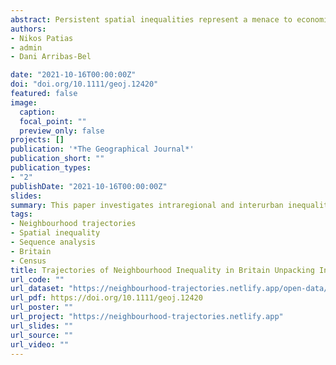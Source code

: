 ```yaml
---
abstract: Persistent spatial inequalities represent a menace to economic progress, social cohesion and political stability. The UK stands out as one of the most unequal countries in the industrialised world. This paper investigates intra-regional and inter-urban inequalities at the neighbourhood level in Britain during a 40-year period, 1971-2011. Using a novel dataset containing a temporal classification of neighbourhoods, we analysed seven representative trajectories of neighbourhood persistence and change unveiling pathways of socioeconomic progress, decline, persistent affluence and disadvantage. Results highlight the extent of geographic unbalance in the distribution of these trajectories. Socioeconomic progress trajectories have been widespread across British cities. Yet a small handful of cities have concentrated persistent affluent neighbourhoods, and persistent struggling neighbourhoods have prevailed in northern cities.
authors:
- Nikos Patias 
- admin
- Dani Arribas-Bel

date: "2021-10-16T00:00:00Z"
doi: "doi.org/10.1111/geoj.12420"
featured: false
image:
  caption: 
  focal_point: ""
  preview_only: false
projects: []
publication: '*The Geographical Journal*'
publication_short: ""
publication_types:
- "2"
publishDate: "2021-10-16T00:00:00Z"
slides: 
summary: This paper investigates intraregional and interurban inequalities at the neighbourhood level in Britain during a 40-year period, 1971-2011.
tags:
- Neighbourhood trajectories
- Spatial inequality
- Sequence analysis
- Britain
- Census
title: Trajectories of Neighbourhood Inequality in Britain Unpacking Inter-regional Socioeconomic Imbalances, 1971-2011
url_code: ""
url_dataset: "https://neighbourhood-trajectories.netlify.app/open-data/"
url_pdf: https://doi.org/10.1111/geoj.12420
url_poster: ""
url_project: "https://neighbourhood-trajectories.netlify.app"
url_slides: ""
url_source: ""
url_video: ""
---
```

